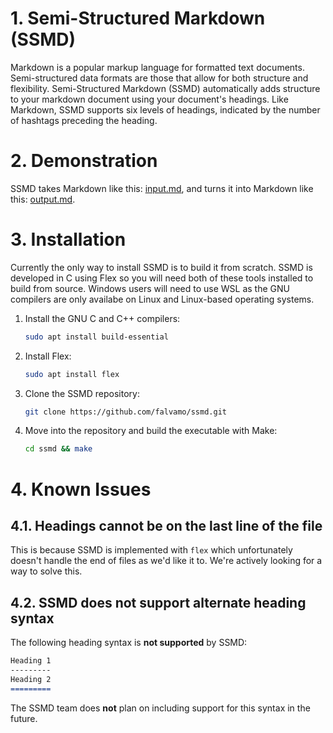 # 1. Semi-Structured Markdown (SSMD)

Markdown is a popular markup language for formatted text documents. Semi-structured data formats are those that allow for both structure and flexibility. Semi-Structured Markdown (SSMD) automatically adds structure to your markdown document using your document's headings. Like Markdown, SSMD supports six levels of headings, indicated by the number of hashtags preceding the heading. 

# 2. Demonstration

SSMD takes Markdown like this: [input.md](./test/input.md), and turns it into Markdown like this: [output.md](./test/output.md).

# 3. Installation

Currently the only way to install SSMD is to build it from scratch. SSMD is developed in C using Flex so you will need both of these tools installed to build from source. Windows users will need to use WSL as the GNU compilers are only availabe on Linux and Linux-based operating systems.

1. Install the GNU C and C++ compilers:
    ```bash
    sudo apt install build-essential
    ```

2. Install Flex:
    ```bash
    sudo apt install flex
    ```

3. Clone the SSMD repository:
    ```bash
    git clone https://github.com/falvamo/ssmd.git
    ```

4. Move into the repository and build the executable with Make:
    ```bash
    cd ssmd && make
    ```

# 4. Known Issues

## 4.1. Headings cannot be on the last line of the file
This is because SSMD is implemented with `flex` which unfortunately doesn't handle the end of files as we'd like it to. We're actively looking for a way to solve this. 

## 4.2. SSMD does not support alternate heading syntax
The following heading syntax is **not supported** by SSMD:
```md
Heading 1
---------
Heading 2
=========
```
The SSMD team does **not** plan on including support for this syntax in the future.